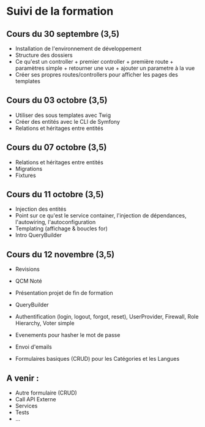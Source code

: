 # Suivi de la formation

## Cours du 30 septembre (3,5)

- Installation de l'environnement de développement
- Structure des dossiers
- Ce qu'est un controller + premier controller + première route + paramètres simple + retourner une vue + ajouter un parametre à la vue
- Créer ses propres routes/controllers pour afficher les pages des templates 


## Cours du 03 octobre (3,5)

- Utiliser des sous templates avec Twig 
- Créer des entités avec le CLI de Symfony 
- Relations et héritages entre entités


## Cours du 07 octobre (3,5)

- Relations et héritages entre entités
- Migrations
- Fixtures


## Cours du 11 octobre (3,5)

- Injection des entités
- Point sur ce qu'est le service container, l'injection de dépendances, l'autowiring, l'autoconfiguration
- Templating (affichage & boucles for)
- Intro QueryBuilder


## Cours du 12 novembre (3,5)

- Revisions
- QCM Noté

- Présentation projet de fin de formation
- QueryBuilder
- Authentification (login, logout, forgot, reset), UserProvider, Firewall, Role Hierarchy, Voter simple
- Evenements pour hasher le mot de passe
- Envoi d'emails
- Formulaires basiques (CRUD) pour les Catégories et les Langues

## A venir :

- Autre formulaire (CRUD)
- Call API Externe
- Services
- Tests
- ...
